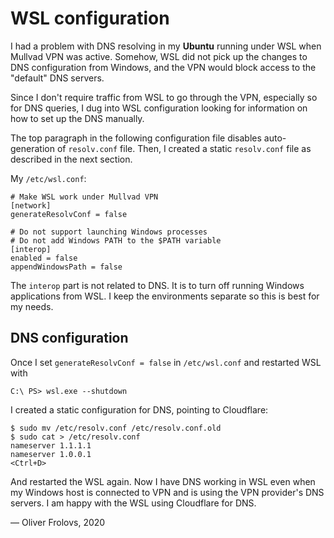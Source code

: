 # WSL configuration

I had a problem with DNS resolving in my **Ubuntu** running under WSL when Mullvad VPN was active. Somehow, WSL did not pick up the changes to DNS configuration from Windows, and the VPN would block access to the "default" DNS servers.

Since I don't require traffic from WSL to go through the VPN, especially so for DNS queries, I dug into WSL configuration looking for information on how to set up the DNS manually.

The top paragraph in the following configuration file disables auto-generation of `resolv.conf` file. Then, I created a static `resolv.conf` file as described in the next section.

My `/etc/wsl.conf`:

```
# Make WSL work under Mullvad VPN
[network]
generateResolvConf = false

# Do not support launching Windows processes
# Do not add Windows PATH to the $PATH variable
[interop]
enabled = false
appendWindowsPath = false
```

The `interop` part is not related to DNS. It is to turn off running Windows applications from WSL. I keep the environments separate so this is best for my needs.

## DNS configuration

Once I set `generateResolvConf = false` in `/etc/wsl.conf` and restarted WSL with

```
C:\ PS> wsl.exe --shutdown
```

I created a static configuration for DNS, pointing to Cloudflare:

```Shell
$ sudo mv /etc/resolv.conf /etc/resolv.conf.old
$ sudo cat > /etc/resolv.conf
nameserver 1.1.1.1
nameserver 1.0.0.1
<Ctrl+D>
```

And restarted the WSL again. Now I have DNS working in WSL even when my Windows host is connected to VPN and is using the VPN provider's DNS servers. I am happy with the WSL using Cloudflare for DNS.

&mdash; Oliver Frolovs, 2020